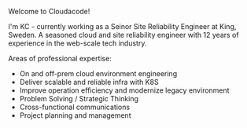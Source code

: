 Welcome to Cloudacode!

I'm KC - currently working as a Seinor Site Reliability Engineer at King, Sweden. A seasoned cloud and site reliability engineer with 12 years of experience in the web-scale tech industry.

Areas of professional expertise:

- On and off-prem cloud environment engineering
- Deliver scalable and reliable infra with K8S
- Improve operation efficiency and modernize legacy environment
- Problem Solving / Strategic Thinking
- Cross-functional communications
- Project planning and management
